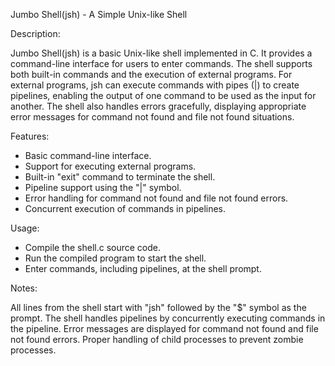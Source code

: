 
Jumbo Shell(jsh) - A Simple Unix-like Shell

Description:

Jumbo Shell(jsh) is a basic Unix-like shell implemented in C. It provides a command-line interface for users to enter commands. The shell supports both built-in commands and the execution of external programs. For external programs, jsh can execute commands with pipes (|) to create pipelines, enabling the output of one command to be used as the input for another. The shell also handles errors gracefully, displaying appropriate error messages for command not found and file not found situations.

Features:

- Basic command-line interface.
- Support for executing external programs.
- Built-in "exit" command to terminate the shell.
- Pipeline support using the "|" symbol.
- Error handling for command not found and file not found errors.
- Concurrent execution of commands in pipelines.

Usage:

- Compile the shell.c source code.
- Run the compiled program to start the shell.
- Enter commands, including pipelines, at the shell prompt.

Notes:

All lines from the shell start with "jsh" followed by the "$" symbol as the prompt.
The shell handles pipelines by concurrently executing commands in the pipeline.
Error messages are displayed for command not found and file not found errors.
Proper handling of child processes to prevent zombie processes.
